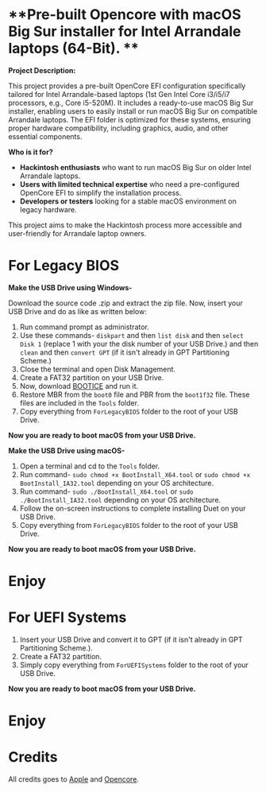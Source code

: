 
# **Pre-built Opencore with macOS Big Sur installer for Intel Arrandale laptops (64-Bit). **

**Project Description:**

This project provides a pre-built OpenCore EFI configuration specifically tailored for Intel Arrandale-based laptops (1st Gen Intel Core i3/i5/i7 processors, e.g., Core i5-520M). It includes a ready-to-use macOS Big Sur installer, enabling users to easily install or run macOS Big Sur on compatible Arrandale laptops. The EFI folder is optimized for these systems, ensuring proper hardware compatibility, including graphics, audio, and other essential components.

**Who is it for?**
- **Hackintosh enthusiasts** who want to run macOS Big Sur on older Intel Arrandale laptops.
- **Users with limited technical expertise** who need a pre-configured OpenCore EFI to simplify the installation process.
- **Developers or testers** looking for a stable macOS environment on legacy hardware.

This project aims to make the Hackintosh process more accessible and user-friendly for Arrandale laptop owners.


# **For Legacy BIOS**

**Make the USB Drive using Windows-**

Download the source code .zip and extract the zip file. Now, insert your USB Drive and do as like as written below:
1. Run command prompt as administrator.
2. Use these commands-
`diskpart` and then `list disk` and then `select Disk 1` (replace 1 with your the disk number of your USB Drive.) and then `clean` and then `convert GPT` (if it isn't already in GPT Partitioning Scheme.)
3. Close the terminal and open Disk Management.
4. Create a FAT32 partition on your USB Drive.
5. Now, download [BOOTICE](https://www.majorgeeks.com/files/details/bootice_64_bit.html) and run it.
6. Restore MBR from the `boot0` file and PBR from the `boot1f32` file. These files are included in the `Tools` folder.
7. Copy everything from `ForLegacyBIOS` folder to the root of your USB Drive.

**Now you are ready to boot macOS from your USB Drive.**

**Make the USB Drive using macOS-**

1. Open a terminal and cd to the `Tools` folder.
2. Run command- `sudo chmod +x BootInstall_X64.tool` or `sudo chmod +x BootInstall_IA32.tool` depending on your OS architecture.
3. Run command- `sudo ./BootInstall_X64.tool` or `sudo ./BootInstall_IA32.tool` depending on your OS architecture.
4. Follow the on-screen instructions to complete installing Duet on your USB Drive.
5. Copy everything from `ForLegacyBIOS` folder to the root of your USB Drive.

**Now you are ready to boot macOS from your USB Drive.**

# **Enjoy**
# **For UEFI Systems**

1. Insert your USB Drive and convert it to GPT (if it isn't already in GPT Partitioning Scheme.).
2. Create a FAT32 partition.
3. Simply copy everything from `ForUEFISystems` folder to the root of your USB Drive.

**Now you are ready to boot macOS from your USB Drive.**

# **Enjoy**
# **Credits**

All credits goes to [Apple](https://www.apple.com/) and [Opencore](https://dortania.github.io/OpenCore-Install-Guide/).
